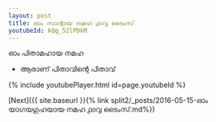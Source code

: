 ```yaml
---
layout: post
title: ഓം സാന്റായ നമഹ ൧൦൮ ടൈംസ്
youtubeId: kQg_52lPDkM
---
```

 
 
 ഓം പിതാമഹായ നമഹ 
 
 -  ആരാണ് പിതാവിന്റെ പിതാവ് 
 
  
 
  
 
 
 
 
 
 


{% include youtubePlayer.html id=page.youtubeId %}
 
[Next]({{ site.baseurl }}{% link  split2/_posts/2016-05-15-ഓം യാഗയഗുഹയായ നമഹ ൧൦൮ ടൈംസ്.md%})
 
